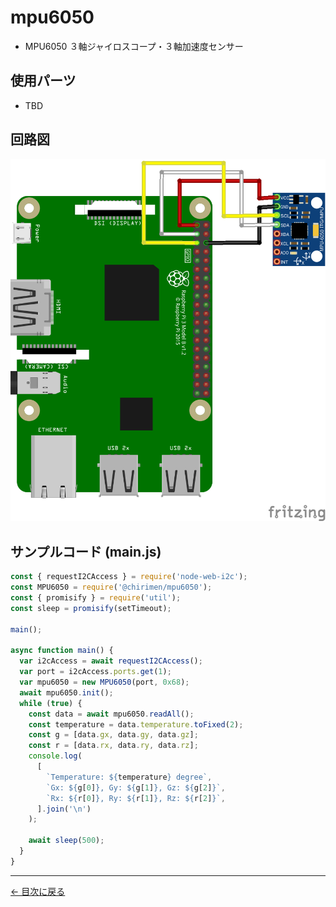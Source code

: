 # mpu6050

- MPU6050 ３軸ジャイロスコープ・３軸加速度センサー

## 使用パーツ

- TBD

## 回路図

![回路図](./images/mpu6050/schematic.png 'schematic')

## サンプルコード (main.js)

```javascript
const { requestI2CAccess } = require('node-web-i2c');
const MPU6050 = require('@chirimen/mpu6050');
const { promisify } = require('util');
const sleep = promisify(setTimeout);

main();

async function main() {
  var i2cAccess = await requestI2CAccess();
  var port = i2cAccess.ports.get(1);
  var mpu6050 = new MPU6050(port, 0x68);
  await mpu6050.init();
  while (true) {
    const data = await mpu6050.readAll();
    const temperature = data.temperature.toFixed(2);
    const g = [data.gx, data.gy, data.gz];
    const r = [data.rx, data.ry, data.rz];
    console.log(
      [
        `Temperature: ${temperature} degree`,
        `Gx: ${g[0]}, Gy: ${g[1]}, Gz: ${g[2]}`,
        `Rx: ${r[0]}, Ry: ${r[1]}, Rz: ${r[2]}`,
      ].join('\n')
    );

    await sleep(500);
  }
}
```

---

[← 目次に戻る](./index.md)
